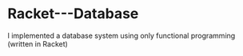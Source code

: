 # Racket---Database
I implemented a database system using only functional programming (written in Racket)
